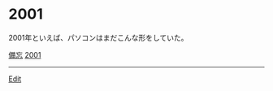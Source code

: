 # 2001

[](https://upload.wikimedia.org/wikipedia/commons/thumb/5/56/Indigo_iMac_G3_slot_loading.jpg/300px-Indigo_iMac_G3_slot_loading.jpg)

2001年といえば、パソコンはまだこんな形をしていた。

[備忘](備忘.md) [2001](2001.md)





----
[Edit](https://github.com/vitroid/vitroid.github.io/edit/master/MD/2001.md)
